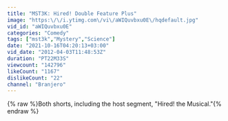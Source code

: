 ```yaml
---
title: "MST3K: Hired! Double Feature Plus"
image: "https:\/\/i.ytimg.com\/vi\/aWIQuvbxu0E\/hqdefault.jpg"
vid_id: "aWIQuvbxu0E"
categories: "Comedy"
tags: ["mst3k","Mystery","Science"]
date: "2021-10-16T04:20:13+03:00"
vid_date: "2012-04-03T11:48:53Z"
duration: "PT22M33S"
viewcount: "142796"
likeCount: "1167"
dislikeCount: "22"
channel: "Branjero"
---
```

{% raw %}Both shorts, including the host segment, &quot;Hired! the Musical.&quot;{% endraw %}
